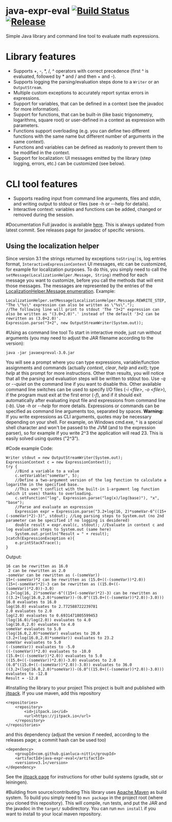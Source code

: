 # java-expr-eval [![Build Status](https://travis-ci.org/gianluca-nitti/java-expr-eval.svg?branch=master)](https://travis-ci.org/gianluca-nitti/java-expr-eval) [![Release](https://jitpack.io/v/gianluca-nitti/java-expr-eval.svg)](https://jitpack.io/#gianluca-nitti/java-expr-eval)
Simple Java library and command line tool to evaluate math expressions.

# Library features
* Supports +, -, *, /, ^ operators with correct precedence (first ^ is evaluated, followed by * and / and then + and -).
* Supports logging the parsing/evaluation steps done to a `Writer` or an `OutputStream`.
* Multiple custom exceptions to accurately report syntax errors in expressions.
* Support for variables, that can be defined in a context (see the javadoc for more information).
* Support for functions, that can be built-in (like basic trigonometry, logarithms, square root) or user-defined in a context as expression with parameters.
* Functions support overloading (e.g. you can define two different functions with the same name but different number of arguments in the same context).
* Functions and variables can be defined as readonly to prevent them to be modified in the context.
* Support for localization: UI messages emitted by the library (step logging, errors, etc.) can be customized (see below).

# CLI tool features
* Supports reading input from command line arguments, files and stdin, and writing output to stdout or files (see -h or --help for details).
* Interactive context: variables and functions can be added, changed or removed during the session.

#Documentation
Full javadoc is available [here](https://jitpack.io/com/github/gianluca-nitti/java-expr-eval/-SNAPSHOT/javadoc/overview-summary.html).
This is always updated from latest commit. See releases page for javadoc of specific versions.
## Using the localization helper
Since version 3.1 the strings returned by exceptions `toString()`s, log entries format, `InteractiveExpressionContext` UI messages, etc can be customized, for example for localization purposes.
To do this, you simply need to call the `setMessage(LocalizationHelper.Message, String)` method for each message you want to customize, before you call the methods that will emit those messages.
The messages are represented by the entries of the [LocalizationHelper.Message enumeration](https://jitpack.io/com/github/gianluca-nitti/java-expr-eval/-SNAPSHOT/javadoc/com/github/gianlucanitti/javaexpreval/LocalizationHelper.Message.html).
Example:
```
LocalizationHelper.setMessage(LocalizationHelper.Message.REWRITE_STEP, "The \"%s\" expression can also be written as \"%s\".");
//The following line will print to stdout 'The "3+2" expression can also be written as "(3.0+2.0)".' instead of the default '3+2 can be rewritten as (3.0+2.0)'.
Expression.parse("3+2", new OutputStreamWriter(System.out));
```

#Using as command line tool
To start in interactive mode, just run without arguments (you may need to adjust the JAR filename according to the version):
```
java -jar javaexpreval-3.0.jar
```
You will see a prompt where you can type expressions, variable/function assignments and commands (actually *context*, *clear*, *help* and *exit*); type *help* at this prompt for more instructions.
Other than results, you will notice that all the parsing and evaluation steps will be written to stdout too. Use *-q* or *--quiet* on the command line if you want to disable this.
Other available command line switches can be used to specify I/O files (*-i &lt;file&gt;*, *-o &lt;file&gt;*), if the program must exit at the first error (*-f*), and if it should exit automatically after evaluating input file and expressions from command line (*-b*). Use *-h* or *--help* for more details.
Expressions or commands can be specified as command line arguments too, separated by spaces.
**Warning:** If you write expressions as CLI arguments, quotes may be necessary depending on your shell. For example, on Windows cmd.exe, ^ is a special shell character and won't be passed to the JVM (and to the expression parser), so for example if you write 2^3 the application will read 23. This is easily solved using quotes ("2^3").

#Code example
Code:
```
Writer stdout = new OutputStreamWriter(System.out);
ExpressionContext c = new ExpressionContext();
try {
    //Bind a variable to a value
    c.setVariable("someVar", 5);
    //Define a two-argument version of the log function to calculate a logarithm in the specified base.
    //This won't conflict with the built-in 1-argument log function (which it uses) thanks to overloading.
    c.setFunction("log", Expression.parse("log(x)/log(base)"), "x", "base");
    //Parse and evaluate an expression
    Expression expr = Expression.parse("3.2+log(16, 2)*someVar-6^((15+(-someVar)*2)-3)", stdout); //Log parsing steps to System.out (no 2nd parameter can be specified if no logging is desidered)
    double result = expr.eval(c, stdout); //Evaluate in context c and log evaluation steps to System.out (same here)
    System.out.println("Result = " + result);
}catch(ExpressionException e){
    e.printStackTrace();
}
```
Output:
```
16 can be rewritten as 16.0
 2 can be rewritten as 2.0
-someVar can be rewritten as (-(someVar))
15+(-someVar)*2 can be rewritten as (15.0+((-(someVar))*2.0))
(15+(-someVar)*2)-3 can be rewritten as ((15.0+((-(someVar))*2.0))-3.0)
3.2+log(16, 2)*someVar-6^((15+(-someVar)*2)-3) can be rewritten as ((3.2+(log(16.0,2.0)*someVar))-(6.0^((15.0+((-(someVar))*2.0))-3.0)))
16.0 evaluates to 16.0
log(16.0) evaluates to 2.772588722239781
2.0 evaluates to 2.0
log(2.0) evaluates to 0.6931471805599453
(log(16.0)/log(2.0)) evaluates to 4.0
log(16.0,2.0) evaluates to 4.0
someVar evaluates to 5.0
(log(16.0,2.0)*someVar) evaluates to 20.0
(3.2+(log(16.0,2.0)*someVar)) evaluates to 23.2
someVar evaluates to 5.0
(-(someVar)) evaluates to -5.0
((-(someVar))*2.0) evaluates to -10.0
(15.0+((-(someVar))*2.0)) evaluates to 5.0
((15.0+((-(someVar))*2.0))-3.0) evaluates to 2.0
(6.0^((15.0+((-(someVar))*2.0))-3.0)) evaluates to 36.0
((3.2+(log(16.0,2.0)*someVar))-(6.0^((15.0+((-(someVar))*2.0))-3.0))) evaluates to -12.8
Result = -12.8
```

#Installing the library to your project
This project is built and published with [jitpack](https://jitpack.io).
If you use maven, add this repository
```
<repositories>
    <repository>
        <id>jitpack.io</id>
        <url>https://jitpack.io</url>
    </repository>
</repositories>
```
and this dependency (adjust the version if needed, according to the releases page; a commit hash can be used too)
```
<dependency>
    <groupId>com.github.gianluca-nitti</groupId>
    <artifactId>java-expr-eval</artifactId>
    <version>v3.1</version>
</dependency>
```
See the [jitpack page](https://jitpack.io/#gianluca-nitti/java-expr-eval/) for instructions for other build systems (gradle, sbt or leiningen).

#Building from source/contributing
This library uses [Apache Maven](https://maven.apache.org/) as build system.
To build you simply need to `mvn package` in the project root (where you cloned this repository). This will compile, run tests, and put the JAR and the javadoc in the `target/` subdirectory.
You can run `mvn install` if you want to install to your local maven repository.